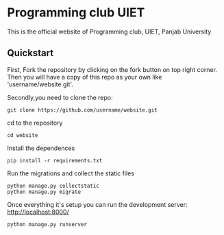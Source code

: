 # Programming club UIET #
This is the official website of Programming club, UIET, Panjab University

## Quickstart ##

First, Fork the repository by clicking on the fork button on top right corner.
Then you will have a copy of this repo as your own like 'username/website.git'.

Secondly,you need to clone the repo:

    git clone https://github.com/username/website.git

cd to the repository

    cd website

Install the dependences

    pip install -r requirements.txt

Run the migrations and collect the static files

    python manage.py collectstatic
    python manage.py migrate

Once everything it's setup you can run the development server: [http://localhost:8000/](http://localhost:8000/)

    python manage.py runserver

